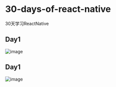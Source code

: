 # 30-days-of-react-native

30天学习ReactNative

## Day1

![image](https://i.loli.net/2018/11/29/5bff421c69667.gif)

## Day1

![image](https://i.loli.net/2018/12/02/5c03b939f0798.gif)